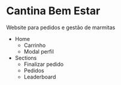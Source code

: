 # Cantina Bem Estar

Website para pedidos e gestão de marmitas 

- Home
    - Carrinho
    - Modal perfil
- Sections
    - Finalizar pedido
    - Pedidos
    - Leaderboard

